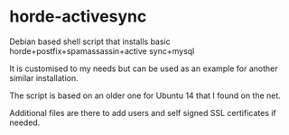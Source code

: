 # horde-activesync
Debian based shell script that installs basic horde+postfix+spamassassin+active sync+mysql

It is customised to my needs but can be used as an example for another similar installation.

The script is based on an older one for Ubuntu 14 that I found on the net.

Additional files are there to add users and self signed SSL certificates if needed.
